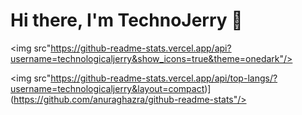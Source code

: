 # Hi there, I'm TechnoJerry :wave:

<img src"https://github-readme-stats.vercel.app/api?username=technologicaljerry&show_icons=true&theme=onedark"/>

<img src"https://github-readme-stats.vercel.app/api/top-langs/?username=technologicaljerry&layout=compact)](https://github.com/anuraghazra/github-readme-stats"/>

